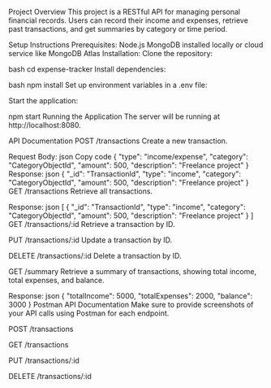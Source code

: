 Project Overview
This project is a RESTful API for managing personal financial records. Users can record their income and expenses, retrieve past transactions, and get summaries by category or time period.

Setup Instructions
Prerequisites:
Node.js
MongoDB installed locally or cloud service like MongoDB Atlas
Installation:
Clone the repository:


bash
cd expense-tracker
Install dependencies:

bash
npm install
Set up environment variables in a .env file:

Start the application:

npm start
Running the Application
The server will be running at http://localhost:8080.

API Documentation
POST /transactions
Create a new transaction.

Request Body:
json
Copy code
{
  "type": "income/expense",
  "category": "CategoryObjectId",
  "amount": 500,
  "description": "Freelance project"
}
Response:
json
{
  "_id": "TransactionId",
  "type": "income",
  "category": "CategoryObjectId",
  "amount": 500,
  "description": "Freelance project"
}
GET /transactions
Retrieve all transactions.

Response:
json
[
  {
    "_id": "TransactionId",
    "type": "income",
    "category": "CategoryObjectId",
    "amount": 500,
    "description": "Freelance project"
  }
]
GET /transactions/:id
Retrieve a transaction by ID.

PUT /transactions/:id
Update a transaction by ID.

DELETE /transactions/:id
Delete a transaction by ID.

GET /summary
Retrieve a summary of transactions, showing total income, total expenses, and balance.

Response:
json
{
  "totalIncome": 5000,
  "totalExpenses": 2000,
  "balance": 3000
}
Postman API Documentation
Make sure to provide screenshots of your API calls using Postman for each endpoint.

POST /transactions

GET /transactions

PUT /transactions/:id

DELETE /transactions/:id